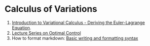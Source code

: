 # Calculus of Variations

1. [Introduction to Variational Calculus - Deriving the Euler-Lagrange Equation](https://www.youtube.com/watch?v=VCHFCXgYdvY&ab_channel=GoodVibrationswithFreeball).
2. [Lecture Series on Optimal Control](https://www.youtube.com/playlist?list=PLFkbub3WIOIi620PsErEHIghYPOy3B2Sw)
3. How to format markdown: [Basic writing and formatting syntax](https://docs.github.com/en/get-started/writing-on-github/getting-started-with-writing-and-formatting-on-github/basic-writing-and-formatting-syntax)
